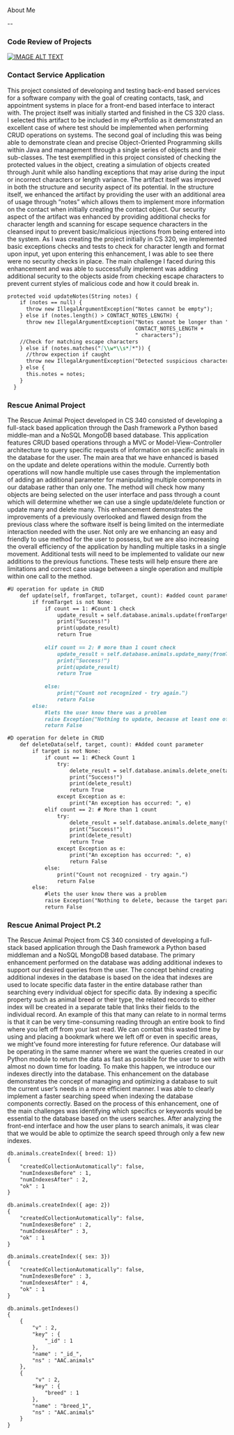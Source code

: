 About Me




--
### Code Review of Projects
[![IMAGE ALT TEXT](https://user-images.githubusercontent.com/52177935/145691919-19fc0537-147c-4558-b081-4f85f0a3552b.PNG)](https://www.youtube.com/watch?v=_7mXQKjlJFA "Code Review")

### Contact Service Application
This project consisted of developing and testing back-end based services for a software company with the goal of creating contacts, task, and appointment systems in place for a front-end based interface to interact with. The project itself was initially started and finished in the CS 320 class. I selected this artifact to be included in my ePortfolio as it demonstrated an excellent case of where test should be implemented when performing CRUD operations on systems. The second goal of including this was being able to demonstrate clean and precise Object-Oriented Programming skills within Java and management through a single series of objects and their sub-classes. 
The test exemplified in this project consisted of checking the protected values in the object, creating a simulation of objects created through Junit while also handling exceptions that may arise during the input or incorrect characters or length variance. The artifact itself was improved in both the structure and security aspect of its potential. In the structure itself, we enhanced the artifact by providing the user with an additional area of usage through “notes” which allows them to implement more information on the contact when initially creating the contact object. Our security aspect of the artifact was enhanced by providing additional checks for character length and scanning for escape sequence characters in the cleansed input to prevent basic/malicious injections from being entered into the system. 
As I was creating the project initially in CS 320, we implemented basic exceptions checks and tests to check for character length and format upon input, yet upon entering this enhancement, I was able to see there were no security checks in place. The main challenge I faced during this enhancement and was able to successfully implement was adding additional security to the objects aside from checking escape characters to prevent current styles of malicious code and how it could break in.

```markdown
protected void updateNotes(String notes) {
    if (notes == null) {
      throw new IllegalArgumentException("Notes cannot be empty");
    } else if (notes.length() > CONTACT_NOTES_LENGTH) {
      throw new IllegalArgumentException("Notes cannot be longer than " +
                                         CONTACT_NOTES_LENGTH +
                                         " characters");
    //Check for matching escape characters
    } else if (notes.matches("[\\w*\\s*]*")) {
      //throw expection if caught
      throw new IllegalArgumentException("Detected suspicious characters, please try again.");
    } else {
      this.notes = notes;
    }
  }
```
### Rescue Animal Project
The Rescue Animal Project developed in CS 340 consisted of developing a full-stack based application through the Dash framework a Python based middle-man and a NoSQL MongoDB based database. This application features CRUD based operations through a MVC or Model-View-Controller architecture to query specific requests of information on specific animals in the database for the user. The main area that we have enhanced is based on the update and delete operations within the module. Currently both operations will now handle multiple use cases through the implementation of adding an additional parameter for manipulating multiple components in our database rather than only one. The method will check how many objects are being selected on the user interface and pass through a count which will determine whether we can use a single update/delete function or update many and delete many. This enhancement demonstrates the improvements of a previously overlooked and flawed design from the previous class where the software itself is being limited on the intermediate interaction needed with the user. Not only are we enhancing an easy and friendly to use method for the user to possess, but we are also increasing the overall efficiency of the application by handling multiple tasks in a single movement. Additional tests will need to be implemented to validate our new additions to the previous functions. These tests will help ensure there are limitations and correct case usage between a single operation and multiple within one call to the method. 
```markdown
#U operation for update in CRUD
    def update(self, fromTarget, toTarget, count): #added count parameter
        if fromTarget is not None:
            if count == 1: #Count 1 check
                update_result = self.database.animals.update(fromTarget, toTarget) #update 1 target
                print("Success!")
                print(update_result)
                return True
                
            elif count == 2: # more than 1 count check
                update_result = self.database.animals.update_many(fromTarget, toTarget)  #update all counts
                print("Success!")
                print(update_result)
                return True
                
            else:
                print("Count not recognized - try again.")
                return False
        else:
            #lets the user know there was a problem
            raise Exception("Nothing to update, because at least one of the target parameters is empty")
            return False       

#D operation for delete in CRUD
    def deleteData(self, target, count): #Added count parameter
        if target is not None:
            if count == 1: #Check Count 1
                try:
                    delete_result = self.database.animals.delete_one(target) # delete one
                    print("Success!")
                    print(delete_result)
                    return True
                except Exception as e:
                    print("An exception has occurred: ", e)
            elif count == 2: # More than 1 count
                try:
                    delete_result = self.database.animals.delete_many(target) #Delete many
                    print("Success!")
                    print(delete_result)
                    return True
                except Exception as e:
                    print("An exception has occurred: ", e)
                    return False
            else:
                print("Count not recognized - try again.")
                return False
        else:
            #lets the user know there was a problem
            raise Exception("Nothing to delete, because the target parameter is empty")
            return False        
```
### Rescue Animal Project Pt.2
The Rescue Animal Project from CS 340 consisted of developing a full-stack based application through the Dash framework a Python based middleman and a NoSQL MongoDB based database. The primary enhancement performed on the database was adding additional indexes to support our desired queries from the user. The concept behind creating additional indexes in the database is based on the idea that indexes are used to locate specific data faster in the entire database rather than searching every individual object for specific data. By indexing a specific property such as animal breed or their type, the related records to either index will be created in a separate table that links their fields to the individual record. An example of this that many can relate to in normal terms is that it can be very time-consuming reading through an entire book to find where you left off from your last read. We can combat this wasted time by using and placing a bookmark where we left off or even in specific areas, we might’ve found more interesting for future reference. Our database will be operating in the same manner where we want the queries created in our Python module to return the data as fast as possible for the user to see with almost no down time for loading. To make this happen, we introduce our indexes directly into the database. This enhancement on the database demonstrates the concept of managing and optimizing a database to suit the current user’s needs in a more efficient manner. I was able to clearly implement a faster searching speed when indexing the database components correctly. Based on the process of this enhancement, one of the main challenges was identifying which specifics or keywords would be essential to the database based on the users searches. After analyzing the front-end interface and how the user plans to search animals, it was clear that we would be able to optimize the search speed through only a few new indexes.  
```markdown
db.animals.createIndex({ breed: 1})
{
    "createdCollectionAutomatically": false,
    "numIndexesBefore" : 1,
    "numIndexesAfter" : 2,
    "ok" : 1
}

db.animals.createIndex({ age: 2})
{
    "createdCollectionAutomatically": false,
    "numIndexesBefore" : 2,
    "numIndexesAfter" : 3,
    "ok" : 1
}

db.animals.createIndex({ sex: 3})
{
    "createdCollectionAutomatically": false,
    "numIndexesBefore" : 3,
    "numIndexesAfter" : 4,
    "ok" : 1
}

db.animals.getIndexes()
{
    {
        "v" : 2,
        "key" : {
            "_id" : 1
        },
        "name" : "_id_",
        "ns" : "AAC.animals"
    },
    {
         "v" : 2,
        "key" : {
            "breed" : 1
        },
        "name" : "breed_1",
        "ns" : "AAC.animals"
    }
}
```

